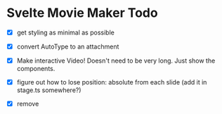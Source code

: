 # Svelte Movie Maker Todo

- [x] get styling as minimal as possible
- [x] convert AutoType to an attachment
- [x] Make interactive Video! Doesn't need to be very long. Just show the components.
- [x] figure out how to lose position: absolute from each slide (add it in stage.ts somewhere?)
- [x] remove <template> syntax and have persistence by default (or as an option)
- [x] install REPL toolkit (plugin-studio?)


- [ ] restoreMarks function unnecessary - some of it still useful as alternative mode
- [ ] figure out how to separate library stage from user stage

---

## Bugs

Is a bit annoying when designing each slide - having an easy way to view them with HMR would be ideal. It would be fine to just show them instead of the Stage but

Think I'd prefer elements stay where they are if no element present in next slide. This would allow persistence without
 syntax and encourage off screen placement of unused elements.
